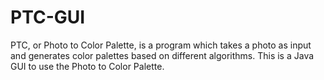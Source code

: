 # PTC-GUI
PTC, or Photo to Color Palette, is a program which takes a photo as input and generates color palettes based on different algorithms. This is a Java GUI to use the Photo to Color Palette.
